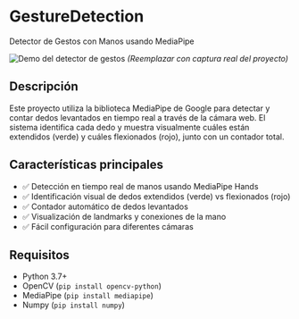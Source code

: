 # GestureDetection
 Detector de Gestos con Manos usando MediaPipe

![Demo del detector de gestos](https://via.placeholder.com/600x400?text=Demo+Hand+Gesture+Detection) 
*(Reemplazar con captura real del proyecto)*

## Descripción

Este proyecto utiliza la biblioteca MediaPipe de Google para detectar y contar dedos levantados en tiempo real a través de la cámara web. El sistema identifica cada dedo y muestra visualmente cuáles están extendidos (verde) y cuáles flexionados (rojo), junto con un contador total.

## Características principales

- ✅ Detección en tiempo real de manos usando MediaPipe Hands
- ✅ Identificación visual de dedos extendidos (verde) vs flexionados (rojo)
- ✅ Contador automático de dedos levantados
- ✅ Visualización de landmarks y conexiones de la mano
- ✅ Fácil configuración para diferentes cámaras

## Requisitos

- Python 3.7+
- OpenCV (`pip install opencv-python`)
- MediaPipe (`pip install mediapipe`)
- Numpy (`pip install numpy`)
